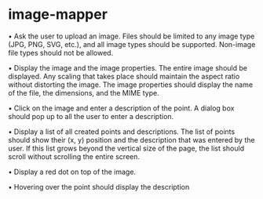 # image-mapper

•	Ask the user to upload an image. Files should be limited to any image type (JPG, PNG, SVG, etc.), and all image types should be supported. Non-image file types should not be allowed.

•	Display the image and the image properties. The entire image should be displayed. Any scaling that takes place should maintain the aspect ratio without distorting the image. The image properties should display the name of the file, the dimensions, and the MIME type.

•	Click on the image and enter a description of the point. A dialog box should pop up to all the user to enter a description.

•	Display a list of all created points and descriptions. The list of points should show their (x, y) position and the description that was entered by the user. If this list grows beyond the vertical size of the page, the list should scroll without scrolling the entire screen.

•	Display a red dot on top of the image.

•	Hovering over the point should display the description
